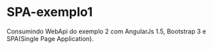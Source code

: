 # SPA-exemplo1

Consumindo WebApi do exemplo 2 com AngularJs 1.5, Bootstrap 3 e SPA(Single Page Application).
